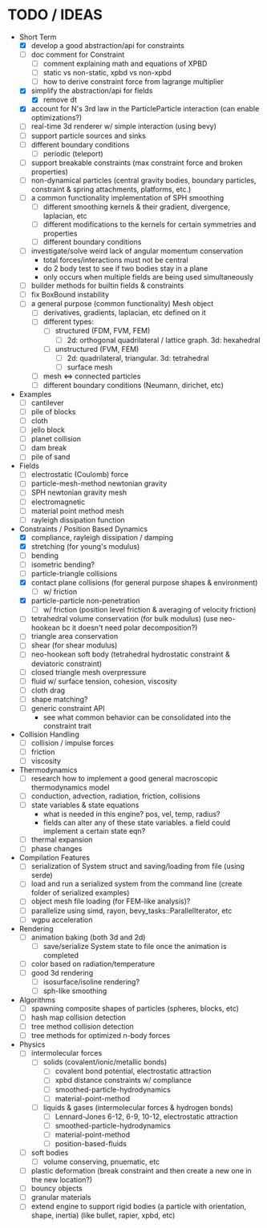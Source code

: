 # TODO / IDEAS

- Short Term
  - [X] develop a good abstraction/api for constraints
  - [ ] doc comment for Constraint
    - [ ] comment explaining math and equations of XPBD
    - [ ] static vs non-static, xpbd vs non-xpbd
    - [ ] how to derive constraint force from lagrange multiplier
  - [X] simplify the abstraction/api for fields
    - [X] remove dt
  - [X] account for N's 3rd law in the ParticleParticle interaction (can enable optimizations?)
  - [ ] real-time 3d renderer w/ simple interaction (using bevy)
  - [ ] support particle sources and sinks
  - [ ] different boundary conditions
    - [ ] periodic (teleport)
  - [ ] support breakable constraints (max constraint force and broken properties)
  - [ ] non-dynamical particles (central gravity bodies, boundary particles, constraint & spring attachments, platforms, etc.)
  - [ ] a common functionality implementation of SPH smoothing
    - [ ] different smoothing kernels & their gradient, divergence, laplacian, etc
    - [ ] different modifications to the kernels for certain symmetries and properties
    - [ ] different boundary conditions
  - [ ] investigate/solve weird lack of angular momentum conservation
    - total forces/interactions must not be central
    - do 2 body test to see if two bodies stay in a plane
    - only occurs when multiple fields are being used simultaneously
  - [ ] builder methods for builtin fields & constraints
  - [ ] fix BoxBound instability
  - [ ] a general purpose (common functionality) Mesh object
    - [ ] derivatives, gradients, laplacian, etc defined on it
    - [ ] different types:
      - [ ] structured (FDM, FVM, FEM)
        - [ ] 2d: orthogonal quadrilateral / lattice graph. 3d: hexahedral
      - [ ] unstructured (FVM, FEM)
        - [ ] 2d: quadrilateral, triangular. 3d: tetrahedral
        - [ ] surface mesh
    - [ ] mesh <=> connected particles
    - [ ] different boundary conditions (Neumann, dirichet, etc)

- Examples
  - [ ] cantilever
  - [ ] pile of blocks
  - [ ] cloth
  - [ ] jello block
  - [ ] planet collision
  - [ ] dam break
  - [ ] pile of sand

- Fields
  - [ ] electrostatic (Coulomb) force
  - [ ] particle-mesh-method newtonian gravity
  - [ ] SPH newtonian gravity mesh
  - [ ] electromagnetic
  - [ ] material point method mesh
  - [ ] rayleigh dissipation function

- Constraints / Position Based Dynamics
  - [X] compliance, rayleigh dissipation / damping
  - [X] stretching (for young's modulus)
  - [ ] bending
  - [ ] isometric bending?
  - [ ] particle-triangle collisions
  - [X] contact plane collisions (for general purpose shapes & environment)
    - [ ] w/ friction
  - [X] particle-particle non-penetration
    - [ ] w/ friction (position level friction & averaging of velocity friction)
  - [ ] tetrahedral volume conservation (for bulk modulus) (use neo-hookean bc it doesn't need polar decomposition?)
  - [ ] triangle area conservation
  - [ ] shear (for shear modulus)
  - [ ] neo-hookean soft body (tetrahedral hydrostatic constraint & deviatoric constraint)
  - [ ] closed triangle mesh overpressure
  - [ ] fluid w/ surface tension, cohesion, viscosity
  - [ ] cloth drag
  - [ ] shape matching?
  - [ ] generic constraint API
    - see what common behavior can be consolidated into the constraint trait

- Collision Handling
  - [ ] collision / impulse forces
  - [ ] friction
  - [ ] viscosity

- Thermodynamics
  - [ ] research how to implement a good general macroscopic thermodynamics model
  - [ ] conduction, advection, radiation, friction, collisions
  - [ ] state variables & state equations
    - what is needed in this engine? pos, vel, temp, radius?
    - fields can alter any of these state variables. a field could implement a certain state eqn?
  - [ ] thermal expansion
  - [ ] phase changes

- Compilation Features
  - [ ] serialization of System struct and saving/loading from file (using serde)
  - [ ] load and run a serialized system from the command line (create folder of serialized examples)
  - [ ] object mesh file loading (for FEM-like analysis)?
  - [ ] parallelize using simd, rayon, bevy_tasks::ParallelIterator, etc
  - [ ] wgpu acceleration

- Rendering
  - [ ] animation baking (both 3d and 2d)
    - [ ] save/serialize System state to file once the animation is completed
  - [ ] color based on radiation/temperature
  - [ ] good 3d rendering
    - [ ] isosurface/isoline rendering?
    - [ ] sph-like smoothing

- Algorithms
  - [ ] spawning composite shapes of particles (spheres, blocks, etc)
  - [ ] hash map collision detection
  - [ ] tree method collision detection
  - [ ] tree methods for optimized n-body forces

- Physics
  - [ ] intermolecular forces
    - [ ] solids (covalent/ionic/metallic bonds)
      - [ ] covalent bond potential, electrostatic attraction
      - [ ] xpbd distance constraints w/ compliance
      - [ ] smoothed-particle-hydrodynamics
      - [ ] material-point-method
    - [ ] liquids & gases (intermolecular forces & hydrogen bonds)
      - [ ] Lennard-Jones 6-12, 6-9, 10-12, electrostatic attraction
      - [ ] smoothed-particle-hydrodynamics
      - [ ] material-point-method
      - [ ] position-based-fluids
  - [ ] soft bodies
    - [ ] volume conserving, pnuematic, etc
  - [ ] plastic deformation (break constraint and then create a new one in the new location?)
  - [ ] bouncy objects
  - [ ] granular materials
  - [ ] extend engine to support rigid bodies (a particle with orientation, shape, inertia) (like bullet, rapier, xpbd, etc)